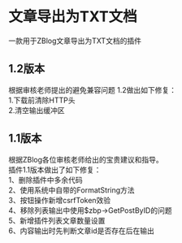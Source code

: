 # 文章导出为TXT文档
一款用于ZBlog文章导出为TXT文档的插件
## 1.2版本
根据审核老师提出的避免兼容问题 1.2做出如下修复：  
1.下载前清除HTTP头<br>
2.清空输出缓冲区<br>
## 1.1版本
根据ZBlog各位审核老师给出的宝贵建议和指导。<br>
插件1.1版本做出了如下修复：<br>
1、删除插件中多余代码<br>
2、使用系统中自带的FormatString方法<br>
3、按钮操作新增csrfToken效验<br>
4、移除列表输出中使用$zbp->GetPostByID的问题<br>
5、新增插件列表文章数量设置<br>
6、内容输出时先判断文章id是否存在后在输出<br>
